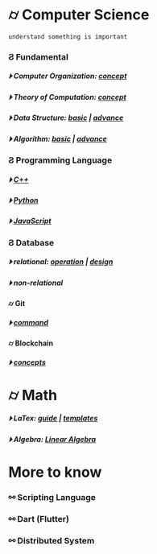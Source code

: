 

# &#x232d; Computer Science
```
understand something is important
```

### &#x03e8; Fundamental
##### &#x23f5; Computer Organization: [concept](./fundamental/Computer_Organization.md)
##### &#x23f5; Theory of Computation: [concept](./fundamental/TOC.md)
##### &#x23f5; Data Structure: [basic](./data_structure/dataStructureBasic.md) | [advance](./data_structure/dataStructureAdvanced.md)
##### &#x23f5; Algorithm: [basic](./algorithm/basicAlgorithm.md) | [advance]()

### &#x03e8; Programming Language 
##### &#x23f5; [C++](./programming_language/conceptC++.md) 
##### &#x23f5; [Python]() 
##### &#x23f5; [JavaScript](./programming_language/JS/) 

### &#x03e8; Database 
##### &#x23f5; relational: [operation](./database/relationalDatabase_1.md) | [design](./database/relationalDatabase_2.md)
##### &#x23f5; non-relational




#### &#x232d; Git 
##### &#x23f5; [command](./fundamental/Git.md)

#### &#x232d; Blockchain 
##### &#x23f5; [concepts](./blockchain/blockchain-concept.md)

# &#x232d; Math
##### &#x23f5; LaTex: [guide](./LaTex/LatexGuide.md) | [templates](./LaTex/templates/)
##### &#x23f5; Algebra: [Linear Algebra](./Math/Linear_Algebra/)





# More to know

### &#x26af; Scripting Language

### &#x26af; Dart (Flutter)

### &#x26af; Distributed System
